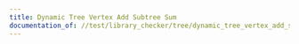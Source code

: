 ```yaml
---
title: Dynamic Tree Vertex Add Subtree Sum
documentation_of: //test/library_checker/tree/dynamic_tree_vertex_add_subtree_sum.test.py
---
```

